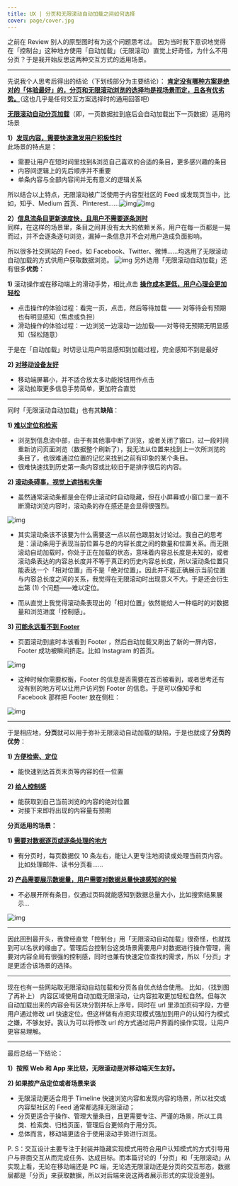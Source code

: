 ```yaml
---
title: UX | 分页和无限滚动自动加载之间如何选择
cover: page/cover.jpg
---
```


之前在 Review 别人的原型图时有为这个问题思考过。
因为当时我下意识地觉得在「控制台」这种地方使用「自动加载」（无限滚动）直觉上好奇怪，为什么不用分页？于是我开始反思这两种交互方式的适用场景。

----

先说我个人思考后得出的结论（下划线部分为主要结论）：
**<u>肯定没有哪种方案是绝对的「体验最好」的，分页和无限滚动浏览的选择均是视场景而定，且各有优劣势。</u>**（这也几乎是任何交互方案选择时的通用回答吧）



**<u>无限滚动自动分页加载</u>**（即，一页数据拉到底后会自动加载出下一页数据）适用的场景

**1）<u>发现内容，需要快速激发用户积极性时</u>**    
此场景的特点是：

- 需要让用户在短时间里找到&浏览自己喜欢的合适的条目，更多感兴趣的条目
- 内容间逻辑上的先后顺序并不重要
- 单条内容与全部内容间并无有意义的逻辑关系

所以结合以上特点，无限滚动被广泛使用于内容型社区的 Feed 或发现页当中，比如，知乎、Medium 首页、Pinterest……![img](../images/page/1.png)![img](../images/page/2.png)

**2）<u>信息流条目更新速度快，且用户不需要逐条浏时 </u>**      
同样，在这样的场景里，条目之间并没有太大的依赖关系，用户在每一页都是一晃而过，并不会逐条逐句浏览，漏掉一条信息并不会对用户造成负面影响。

所以很多社交网站的 Feed，如 Facebook、Twitter、微博……均选用了无限滚动自动加载的方式供用户获取数据浏览。
![img](../images/page/3.png)
另外选用「无限滚动自动加载」还有很多**优势**：      

**1)**  滚动操作或在移动端上的滑动手势，相比点击 **<u>操作成本更低，用户心理会更加轻松</u>**

- 点击操作的体验过程：看完一页，点击，然后等待加载 —— 对等待会有预期也有明显感知（焦虑或负担）
- 滑动操作的体验过程：一边浏览一边滚动一边加载——对等待无预期无明显感知（轻松随意）

于是在「自动加载」时切忌让用户明显感知到加载过程，完全感知不到是最好


**2) <u>对移动设备友好</u>**

- 移动端屏幕小，并不适合放太多功能按钮用作点击
- 滚动拉取更多信息手势简单，更加符合直觉



----



同时「无限滚动自动加载」也有其**缺陷**：

**1) <u>难以定位和检索</u>**

- 浏览到信息流中部，由于有其他事中断了浏览，或者关闭了窗口，过一段时间重新访问页面浏览（数据整个刷新了），我无法从位置来找到上一次所浏览的条目了，也很难通过位置的记忆来找到之前有印象的某个条目。
- 很难快速找到历史第一条内容或比较旧于是排序很后的内容。

**2) <u>滚动条碍事，视觉上遮挡和失衡</u>**

- 虽然通常滚动条都是会在停止滚动时自动隐藏，但在小屏幕或小窗口里一直不断滑动浏览内容时，滚动条的存在感还是会显得很强烈。

![img](../images/page/4.jpg)

- 其实滚动条该不该要为什么需要这一点以前也跟朋友讨论过。我自己的思考是：滚动条用于表现当前位置与总的内容长度之间的数量和位置关系。而无限滚动自动加载时，你处于正在加载的状态，意味着内容总长度是未知的，或者滚动条表达的内容总长度并不等于真正的历史内容总长度，所以滚动条位置只能表达一个「相对位置」而不是「绝对位置」。因此并不能正确展示当前位置与内容总长度之间的关系，我觉得在无限滚动时出现意义不大。于是还会衍生出第 (1) 个问题——难以定位。


- 而从直觉上我觉得滚动条表现出的「相对位置」依然能给人一种临时的对数据量和浏览进度「控制感」。

**3) <u>可能永远看不到 Footer</u>**

- 页面滚动到底时本该看到 Footer ，然后自动加载又刷出了新的一屏内容，Footer 成功被瞬间挤走。比如 Instagram 的首页。

![img](../images/page/5.png)

- 这种时候你需要权衡，Footer 的信息是否需要在首页被看到，或者思考还有没有别的地方可以让用户访问到 Footer 的信息。于是可以像知乎和 Facebook 那样把 Footer 放在侧栏：

![img](../images/page/6.jpg)



----



于是相应地，**分页**就可以用于弥补无限滚动自动加载的缺陷，于是也就成了**分页的优势**：

**1) <u>方便检索、定位</u>**

- 能快速到达首页末页等内容的任一位置

**2) <u>给人控制感</u>**

- 能获取到自己当前浏览的内容的绝对位置
- 对接下来即将出现的内容量有预期

**分页适用的场景：**

**1) <u>需要对数据逐页或逐条处理的地方</u>**

- 有分页时，每页数据仅 10 条左右，能让人更专注地阅读或处理当前页内容。比如处理邮件、读书分页看……

**2) <u>产品需要展示数据量，用户需要对数据总量快速感知的时候</u>**

- 不必展开所有条目，仅通过页码就能感知到数据总量大小，比如搜索结果展示…

![img](../images/page/8.png)

----

因此回到最开头，我曾经直觉「控制台」用「无限滚动自动加载」很奇怪，也就找到可以名状的缘由了。管理后台控制台这类场景需要用户对数据进行操作管理，需要对内容全局有很强的控制感，同时也兼有快速定位查找的需求，所以「分页」才是更适合该场景的选择。

----


现在也有一些网站取无限滚动自动加载和分页各自优点结合使用。
比如，（找到图了再补上）
内容区域使用自动加载无限滚动，让内容拉取更加轻松自然。但每次自动加载出来的内容会有区块分割并标上序号，同时在 url 里添加页码字段，方便用户通过修改 url 快速定位。但这样做有点把实现模式强加到用户的认知行为模式之嫌，不够友好。我认为可以将修改 url 的方式通过用户界面的操作实现，让用户更容易理解。

----


最后总结一下结论：

**1）按照 Web 和 App 来比较，无限滚动是对移动端天生友好。** 

**2) 如果按产品定位或者场景来谈** 

- 无限滚动更适合用于 Timeline 快速浏览内容和发现内容的场景，所以社交或内容型社区的 Feed 通常都选择无限滚动；
- 分页更适合于操作、管理大量条目，且更需要专注、严谨的场景，所以工具类、检索类、归档页面，管理后台更倾向于用分页。
- 总体而言，移动端更适合于使用滚动手势进行浏览。




P. S：交互设计主要专注于封装并隐藏实现模式用符合用户认知模式的方式引导用户与界面交互从而完成任务、达成目标。而本篇讨论的「分页」和「无限滚动」从实现上看，无论在移动端还是 PC 端，无论选无限滚动还是分页的交互形态，数据层都是「分页」来获取数据，所以对后端来说这两者展示形式的实现没差别。
